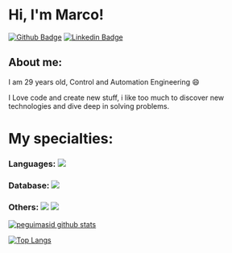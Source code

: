 
# Hi, I'm Marco!

[![Github Badge](https://img.shields.io/badge/-Github-000?style=flat-square&logo=Github&logoColor=white&link=https://github.com/maarcoantonio)](https://github.com/maarcoantonio)
[![Linkedin Badge](https://img.shields.io/badge/-LinkedIn-blue?style=flat-square&logo=Linkedin&logoColor=white&link=https://www.linkedin.com/in/maarcojr/)](https://www.linkedin.com/in/maarcojr/)

## About me:

I am 29 years old, Control and Automation Engineering :smile:

I Love code and create new stuff, i like too much to discover new technologies and dive deep in solving problems.

# My specialties:
### Languages: <img src="https://img.shields.io/badge/Python-3776AB?&style=for-the-badge&logo=python&logoColor=yellow"/>
### Database: <img src ="https://img.shields.io/badge/MySQL-005C84?style=for-the-badge&logo=mysql&logoColor=white"/>
### Others: <img src="https://img.shields.io/badge/Django-092E20?style=for-the-badge&logo=django&logoColor=green"/> <img src="https://img.shields.io/badge/Qt-41CD52?style=for-the-badge&logo=qt&logoColor=white"/>

[![peguimasid github stats](https://github-readme-stats.vercel.app/api?username=maarcoantonio&show_icons=true&title_color=fff&icon_color=37aaf&text_color=f8f8f2&bg_color=171c24&count_private=true)](https://github.com/maarcoantonio)

[![Top Langs](https://github-readme-stats.vercel.app/api/top-langs/?username=maarcoantonio&layout=compact&title_color=fff&text_color=f8f8f2&hide=java&bg_color=171c24)](https://github.com/maarcoantonio)
